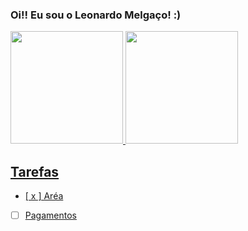 ### Oi!! Eu sou o Leonardo Melgaço! :)

<div>
  <a href="https://github.com/leomelgaco">
  <img height="180em" src="https://github-readme-stats.vercel.app/api?username=leomelgaco&show_icons=true&theme=dark&include_all_commits=true&count_private=true"/>
  <img height="180em" src="https://github-readme-stats.vercel.app/api/top-langs/?username=leomelgaco&layout=compact&langs_count=16&theme=dark"/>
</div>
    
## Tarefas

- [ x ] Aréa
- [ ] Pagamentos
